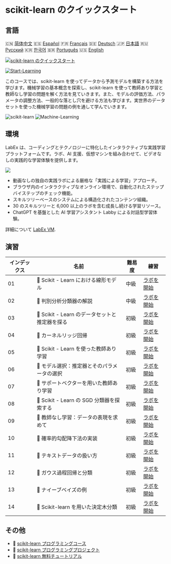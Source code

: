 # scikit-learn のクイックスタート

## 言語

🇨🇳 [简体中文](README_zh.md) 🇪🇸 [Español](README_es.md) 🇫🇷 [Français](README_fr.md) 🇩🇪 [Deutsch](README_de.md) 🇯🇵 [日本語](README_ja.md) 🇷🇺 [Русский](README_ru.md) 🇰🇷 [한국어](README_ko.md) 🇧🇷 [Português](README_pt.md) 🇺🇸 [English](README.md) 

[![scikit-learn のクイックスタート](https://cover-creator.labex.io/quick-start-with-scikit-learn.png?lang=ja)](https://labex.io/ja/courses/quick-start-with-scikit-learn)

[![Start-Learning](https://img.shields.io/badge/Start-Learning-whitesmoke?style=for-the-badge)](https://labex.io/ja/courses/quick-start-with-scikit-learn)

このコースでは、scikit-learn を使ってデータから予測モデルを構築する方法を学びます。機械学習の基本概念を探索し、scikit-learn を使って教師あり学習と教師なし学習の問題を解く方法を見ていきます。また、モデルの評価方法、パラメータの調整方法、一般的な落とし穴を避ける方法も学びます。実世界のデータセットを使った機械学習の問題の例を通して学んでいきます。

![scikit-learn](https://img.shields.io/badge/scikit-learn-whitesmoke?style=for-the-badge&logo=scikit-learn)
![Machine-Learning](https://img.shields.io/badge/Machine-Learning-whitesmoke?style=for-the-badge&logo=machine-learning)


## 環境

LabEx は、コーディングとテクノロジーに特化したインタラクティブな実践学習プラットフォームです。ラボ、AI 支援、仮想マシンを組み合わせて、ビデオなしの実践的な学習体験を提供します。

![](https://tutorial-screenshot.getvm.io/images/vm-1725247253.png)

- 動画なしの独自の実践ラボによる厳格な「実践による学習」アプローチ。
- ブラウザ内のインタラクティブなオンライン環境で、自動化されたステップバイステップのチェック機能。
- スキルツリーベースのシステムによる構造化されたコンテンツ組織。
- 30 のスキルツリーと 6,000 以上のラボを含む成長し続ける学習リソース。
- ChatGPT を基盤とした AI 学習アシスタント Labby による対話型学習体験。

詳細について [LabEx VM](https://support.labex.io/using-labex/virtual-machine).

## 演習

|   インデックス | 名前                                           | 難易度   | 練習                                                                                                                                      |
|----------------|------------------------------------------------|----------|-------------------------------------------------------------------------------------------------------------------------------------------|
|             01 | 📖 Scikit - Learn における線形モデル           | 中級     | <a target='_blank' href='https://labex.io/ja/tutorials/ml-linear-models-in-scikit-learn-71093'>ラボを開始</a>                             |
|             02 | 📖 判別分析分類器の解説                        | 中級     | <a target='_blank' href='https://labex.io/ja/tutorials/ml-discriminant-analysis-classifiers-explained-71094'>ラボを開始</a>               |
|             03 | 📖 Scikit - Learn のデータセットと推定器を探る | 初級     | <a target='_blank' href='https://labex.io/ja/tutorials/ml-exploring-scikit-learn-datasets-and-estimators-71095'>ラボを開始</a>            |
|             04 | 📖 カーネルリッジ回帰                          | 初級     | <a target='_blank' href='https://labex.io/ja/tutorials/ml-kernel-ridge-regression-71096'>ラボを開始</a>                                   |
|             05 | 📖 Scikit - Learn を使った教師あり学習         | 初級     | <a target='_blank' href='https://labex.io/ja/tutorials/ml-supervised-learning-with-scikit-learn-71097'>ラボを開始</a>                     |
|             06 | 📖 モデル選択：推定器とそのパラメータの選択    | 初級     | <a target='_blank' href='https://labex.io/ja/tutorials/ml-model-selection-choosing-estimators-and-their-parameters-71098'>ラボを開始</a>  |
|             07 | 📖 サポートベクターを用いた教師あり学習        | 初級     | <a target='_blank' href='https://labex.io/ja/tutorials/ml-supervised-learning-with-support-vectors-71099'>ラボを開始</a>                  |
|             08 | 📖 Scikit - Learn の SGD 分類器を探索する      | 初級     | <a target='_blank' href='https://labex.io/ja/tutorials/ml-exploring-scikit-learn-sgd-classifiers-71100'>ラボを開始</a>                    |
|             09 | 📖 教師なし学習：データの表現を求めて          | 初級     | <a target='_blank' href='https://labex.io/ja/tutorials/ml-unsupervised-learning-seeking-representations-of-the-data-71101'>ラボを開始</a> |
|             10 | 📖 確率的勾配降下法の実装                      | 初級     | <a target='_blank' href='https://labex.io/ja/tutorials/ml-implementing-stochastic-gradient-descent-71102'>ラボを開始</a>                  |
|             11 | 📖 テキストデータの扱い方                      | 初級     | <a target='_blank' href='https://labex.io/ja/tutorials/ml-working-with-text-data-71103'>ラボを開始</a>                                    |
|             12 | 📖 ガウス過程回帰と分類                        | 初級     | <a target='_blank' href='https://labex.io/ja/tutorials/ml-gaussian-process-regression-and-classification-71104'>ラボを開始</a>            |
|             13 | 📖 ナイーブベイズの例                          | 初級     | <a target='_blank' href='https://labex.io/ja/tutorials/ml-naive-bayes-example-71106'>ラボを開始</a>                                       |
|             14 | 📖 Scikit-learn を用いた決定木分類             | 初級     | <a target='_blank' href='https://labex.io/ja/tutorials/ml-decision-tree-classification-with-scikit-learn-71107'>ラボを開始</a>            |

## その他

- 🔗 [scikit-learn プログラミングコース](https://github.com/labex-labs/awesome-programming-courses)
- 🔗 [scikit-learn プログラミングプロジェクト](https://github.com/labex-labs/awesome-programming-projects)
- 🔗 [scikit-learn 無料チュートリアル](https://github.com/labex-labs/sklearn-free-tutorials)

